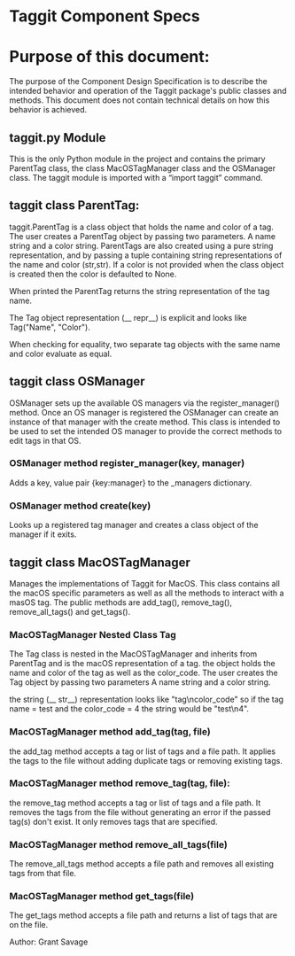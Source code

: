 # Taggit Component Specs

# Purpose of this document:
The purpose of the Component Design Specification is to describe the intended behavior and operation of the Taggit 
package's public classes and methods. This document does not contain technical details on how this behavior is achieved.

## taggit.py Module
This is the only Python module in the project and contains the primary ParentTag class, the class MacOSTagManager class 
and the OSManager class. The taggit module is imported with a “import taggit” command.

## taggit class ParentTag:
taggit.ParentTag is a class object that holds the name and color of a tag. The user creates
a ParentTag object by passing two parameters. A name string and a color string. 
ParentTags are also created using a pure string representation, and by passing a tuple containing
string representations of the name and color (str,str).
If a color is not provided when the class object is created then the color is defaulted to None.

When printed the ParentTag returns the string representation of the tag name.

The Tag object representation (__ repr__) is explicit and looks like Tag("Name", "Color").

When checking for equality, two separate tag objects with the same name and color evaluate as equal.

## taggit class OSManager
OSManager sets up the available OS managers via the register_manager() method. 
Once an OS manager is registered the OSManager can create an instance of that manager with the create method.
This class is intended to be used to set the intended OS manager to provide the correct methods to edit tags in that OS.

### OSManager method register_manager(key, manager)
Adds a key, value pair {key:manager} to the _managers dictionary.

### OSManager method create(key) 
Looks up a registered tag manager and creates a class object of the manager if it exits.

## taggit class MacOSTagManager
Manages the implementations of Taggit for MacOS. This class contains all the macOS specific parameters as well as all
the methods to interact with a masOS tag. The public methods are add_tag(), remove_tag(), remove_all_tags() and
get_tags().

### MacOSTagManager Nested Class Tag
The Tag class is nested in the MacOSTagManager and inherits from ParentTag and is the macOS representation of a tag. 
the object holds the name and color of the tag as well as the color_code. The user creates the Tag object by passing 
two parameters A name string and a color string. 

the string (__ str__) representation looks like "tag\ncolor_code" so if the tag name = test and the color_code = 4 
the string would be "test\n4".

### MacOSTagManager method add_tag(tag, file)
the add_tag method accepts a tag or list of tags and a file path. It applies the tags to the
file without adding duplicate tags or removing existing tags.

### MacOSTagManager method remove_tag(tag, file):
the remove_tag method accepts a tag or list of tags and a file path. It removes the tags from
the file without generating an error if the passed tag(s) don't exist. It only removes tags that are specified.

### MacOSTagManager method remove_all_tags(file)
The remove_all_tags method accepts a file path and removes all existing tags from that file.

### MacOSTagManager method get_tags(file)
The get_tags method accepts a file path and returns a list of tags that are on the file.



Author: Grant Savage
